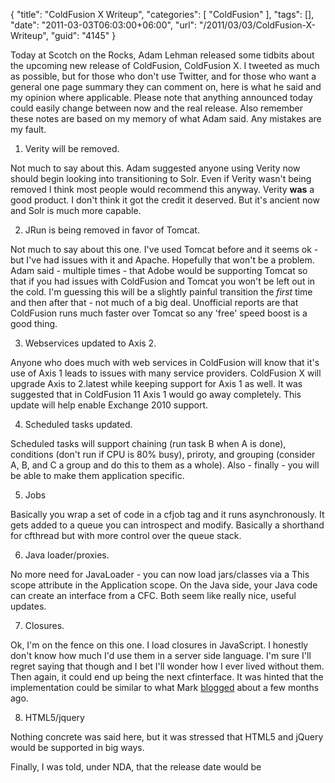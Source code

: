 {
	"title": "ColdFusion X Writeup",
	"categories": [
		"ColdFusion"
	],
	"tags": [],
	"date": "2011-03-03T06:03:00+06:00",
	"url": "/2011/03/03/ColdFusion-X-Writeup",
	"guid": "4145"
}

Today at Scotch on the Rocks, Adam Lehman released some tidbits about the upcoming new release of ColdFusion, ColdFusion X. I tweeted as much as possible, but for those who don't use Twitter, and for those who want a general one page summary they can comment on, here is what he said and my opinion where applicable. Please note that anything announced today could easily change between now and the real release. Also remember these notes are based on my memory of what Adam said. Any mistakes are my fault.

1) Verity will be removed.<br/>

Not much to say about this. Adam suggested anyone using Verity now should begin looking into transitioning to Solr. Even if Verity wasn't being removed I think most people would recommend this anyway. Verity <b>was</b> a good product. I don't think it got the credit it deserved. But it's ancient now and Solr is much more capable. 

2) JRun is being removed in favor of Tomcat.<br/>

Not much to say about this one. I've used Tomcat before and it seems ok - but I've had issues with it and Apache. Hopefully that won't be a problem. Adam said - multiple times - that Adobe would be supporting Tomcat so that if you had issues with ColdFusion and Tomcat you won't be left out in the cold. I'm guessing this will be a slightly painful transition the <i>first</i> time and then after that - not much of a big deal. Unofficial reports are that ColdFusion runs much faster over Tomcat so any 'free' speed boost is a good thing.

3) Webservices updated to Axis 2.<br/>

Anyone who does much with web services in ColdFusion will know that it's use of Axis 1 leads to issues with many service providers. ColdFusion X will upgrade Axis to 2.latest while keeping support for Axis 1 as well. It was suggested that in ColdFusion 11 Axis 1 would go away completely. This update will help enable Exchange 2010 support.

4) Scheduled tasks updated.<br/>

Scheduled tasks will support chaining (run task B when A is done), conditions (don't run if CPU is 80% busy), priroty, and grouping (consider A, B, and C a group and do this to them as a whole). Also - finally - you will be able to make them application specific. 

5) Jobs<br/>

Basically you wrap a set of code in a cfjob tag and it runs asynchronously. It gets added to a queue you can introspect and modify. Basically a shorthand for cfthread but with more control over the queue stack. 

6) Java loader/proxies.<br/>

No more need for JavaLoader - you can now load jars/classes via a This scope attribute in the Application scope. On the Java side, your Java code can create an interface from a CFC. Both seem like really nice, useful updates.

7) Closures.<br/>

Ok, I'm on the fence on this one. I load closures in JavaScript. I honestly don't know how much I'd use them in a server side language. I'm sure I'll regret saying that though and I bet I'll wonder how I ever lived without them. Then again, it could end up being the next cfinterface. It was hinted that the implementation could be similar to what Mark <a href="http://blog.mxunit.org/2010/01/what-would-your-cfml-look-like-with.html">blogged</a> about a few months ago.

8) HTML5/jquery<br/>

Nothing concrete was said here, but it was stressed that HTML5 and jQuery would be supported in big ways. 

Finally, I was told, under NDA, that the release date would be